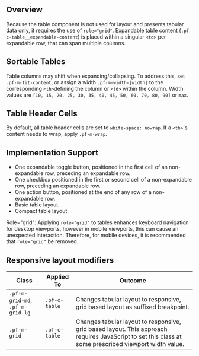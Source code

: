 ## Overview

Because the table component is not used for layout and presents tabular data only, it requires the use of `role="grid"`. Expandable table content (`.pf-c-table__expandable-content`) is placed within a singular `<td>` per expandable row, that can span multiple columns.

## Sortable Tables

Table columns may shift when expanding/collapsing. To address this, set `.pf-m-fit-content`, or assign a width `.pf-m-width-[width]` to the corresponding `<th>`defining the column or `<td>` within the column. Width values are `[10, 15, 20, 25, 30, 35, 40, 45, 50, 60, 70, 80, 90]` or `max`.

## Table Header Cells
By default, all table header cells are set to `white-space: nowrap`. If a `<th>`'s content needs to wrap, apply `.pf-m-wrap`.

## Implementation Support
- One expandable toggle button, positioned in the first cell of an non-expandable row, preceding an expandable row.
- One checkbox positioned in the first or second cell of a non-expandable row, preceding an expandable row.
- One action button, positioned at the end of any row of a non-expandable row.
- Basic table layout.
- Compact table layout

Role="grid":
Applying `role="grid"` to tables enhances keyboard navigation for desktop viewports, however in mobile viewports, this can cause an unexpected interaction. Therefore, for mobile devices, it is recommended that `role="grid"` be removed.


## Responsive layout modifiers

| Class | Applied To | Outcome |
| -- | -- | -- |
| `.pf-m-grid-md`, `.pf-m-grid-lg`  | `.pf-c-table`   | Changes tabular layout to responsive, grid based layout as suffixed breakpoint. |
| `.pf-m-grid`  | `.pf-c-table`   | Changes tabular layout to responsive, grid based layout. This approach requires JavaScript to set this class at some prescribed viewport width value. |
